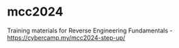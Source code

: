 # mcc2024

Training materials for Reverse Engineering Fundamentals - https://cybercamp.my/mcc2024-step-up/

